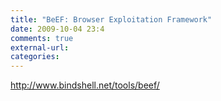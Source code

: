 ```yaml
---
title: "BeEF: Browser Exploitation Framework"
date: 2009-10-04 23:4
comments: true
external-url:
categories:
---
```

<http://www.bindshell.net/tools/beef/>
